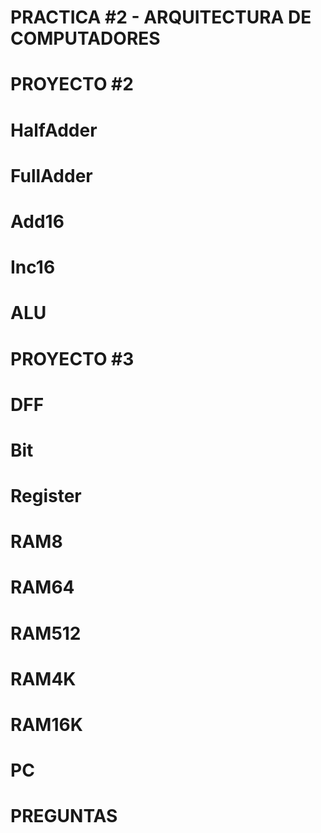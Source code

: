 # PRACTICA #2 - ARQUITECTURA DE COMPUTADORES

# PROYECTO #2
# HalfAdder
# FullAdder
# Add16
# Inc16
# ALU

# PROYECTO #3
# DFF
# Bit
# Register
# RAM8
# RAM64
# RAM512
# RAM4K
# RAM16K
# PC
#
# PREGUNTAS
